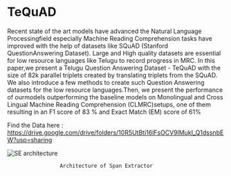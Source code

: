 # TeQuAD



Recent state of the art models have advanced the Natural Language Processingfield especially Machine Reading Comprehension tasks have improved with the help of datasets like SQuAD (Stanford QuestionAnswering Dataset). Large and High quality datasets are essential for low resource languages like Telugu to record progress in MRC. In this paper,we present a Telugu Question Answering Dataset - TeQuAD with the size of 82k parallel triplets created by translating triplets from the SQuAD. We also introduce a few methods to create such Question Answering datasets for the low resource languages.Then, we present the performance of ourmodels outperforming the baseline models on Monolingual and Cross Lingual Machine Reading Comprehension (CLMRC)setups, one of them resulting in an F1 score of 83 % and Exact Match (EM) score of 61%



Find the Data here : https://drive.google.com/drive/folders/10R5UtBti16lFsOCV9lMukI_Q1dssnbEW?usp=sharing





![SE architecture](https://user-images.githubusercontent.com/36505756/137472504-8d7186ff-8034-4100-bb1c-13e19b6643ac.png)

                     Architecture of Span Extractor
